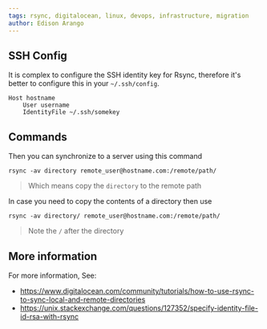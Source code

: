 ```yaml
---
tags: rsync, digitalocean, linux, devops, infrastructure, migration
author: Edison Arango
---
```


## SSH Config

It is complex to configure the SSH identity key for Rsync, therefore it's better to configure this in your `~/.ssh/config`.

```
Host hostname
    User username
    IdentityFile ~/.ssh/somekey
```

## Commands

Then you can synchronize to a server using this command
```
rsync -av directory remote_user@hostname.com:/remote/path/
```
> Which means copy the `directory` to the remote path

In case you need to copy the contents of a directory then use
```
rsync -av directory/ remote_user@hostname.com:/remote/path/
```
> Note the `/` after the directory

## More information

For more information, See: 
- https://www.digitalocean.com/community/tutorials/how-to-use-rsync-to-sync-local-and-remote-directories
- https://unix.stackexchange.com/questions/127352/specify-identity-file-id-rsa-with-rsync
